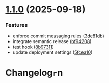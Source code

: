 # [1.1.0](https://github.com/RadomirRalev/stanislav-stoyanov/compare/v1.0.0...v1.1.0) (2025-09-18)


### Features

* enforce commit messaging rules ([3de81db](https://github.com/RadomirRalev/stanislav-stoyanov/commit/3de81db43f1ef00393442d9b5f34686cb68652a1))
* integrate semantic release ([bf94208](https://github.com/RadomirRalev/stanislav-stoyanov/commit/bf94208d79927a646c112c6364714789f0c92863))
* test hook ([8b97311](https://github.com/RadomirRalev/stanislav-stoyanov/commit/8b973117086f88921db053c8b53268c77d3e630c))
* update deployment settings ([5fcea10](https://github.com/RadomirRalev/stanislav-stoyanov/commit/5fcea100d835061845b8a75d778fbd5598772bc2))

# Changelog`r`n
